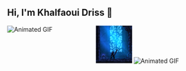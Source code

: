 ## Hi, I'm Khalfaoui Driss 👋

<div style="display:flex; justify-content:center; aline-items:center; flex-diraction:column;">
  <img src="c53f60a4b9b160ffa3e79fbcbfb4e2a4.gif" alt="Animated GIF" style="width: 68%; height: 170xp;">
  <div>
      <img src="42aa6019a3444e0169ac854a0ff9bf99.gif" alt="Animated GIF" style="width: 28%; height: 110xp;">
      <img  src="" alt="Animated GIF" style="width: 70%; height: 170xp;">
  </div>
</div>
  <!--
**KhalfaouiDriss/KhalfaouiDriss** is a ✨ _special_ ✨ repository because its `README.md` (this file) appears on your GitHub profile.

Here are some ideas to get you started:

- 🔭 I’m currently working on ...
- 🌱 I’m currently learning ...
- 👯 I’m looking to collaborate on ...

- 🤔 I’m looking for help with ...
- 💬 Ask me about ...
- 📫 How to reach me: ...
- 😄 Pronouns: ...
- ⚡ Fun fact: ...
-->
